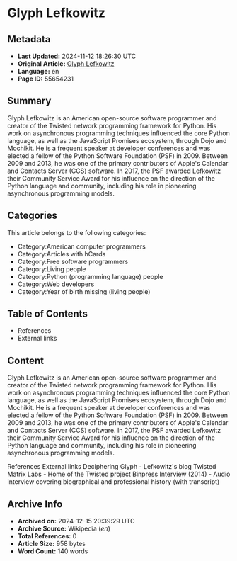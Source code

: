 # Glyph Lefkowitz

## Metadata
- **Last Updated:** 2024-11-12 18:26:30 UTC
- **Original Article:** [Glyph Lefkowitz](https://en.wikipedia.org/wiki/Glyph_Lefkowitz)
- **Language:** en
- **Page ID:** 55654231

## Summary
Glyph Lefkowitz is an American open-source software programmer and creator of the Twisted network programming framework for Python. His work on asynchronous programming techniques influenced the core Python language, as well as the JavaScript Promises ecosystem, through Dojo and Mochikit.
He is a frequent speaker at developer conferences and was elected a fellow of the Python Software Foundation (PSF) in 2009.
Between 2009 and 2013, he was one of the primary contributors of Apple's Calendar and Contacts Server (CCS) software.
In 2017, the PSF awarded Lefkowitz their Community Service Award for his influence on the direction of the Python language and community, including his role in pioneering asynchronous programming models.

## Categories
This article belongs to the following categories:

- Category:American computer programmers
- Category:Articles with hCards
- Category:Free software programmers
- Category:Living people
- Category:Python (programming language) people
- Category:Web developers
- Category:Year of birth missing (living people)

## Table of Contents

- References
- External links

## Content

Glyph Lefkowitz is an American open-source software programmer and creator of the Twisted network programming framework for Python. His work on asynchronous programming techniques influenced the core Python language, as well as the JavaScript Promises ecosystem, through Dojo and Mochikit.
He is a frequent speaker at developer conferences and was elected a fellow of the Python Software Foundation (PSF) in 2009.
Between 2009 and 2013, he was one of the primary contributors of Apple's Calendar and Contacts Server (CCS) software.
In 2017, the PSF awarded Lefkowitz their Community Service Award for his influence on the direction of the Python language and community, including his role in pioneering asynchronous programming models.

References
External links
Deciphering Glyph - Lefkowitz's blog
Twisted Matrix Labs - Home of the Twisted project
Binpress Interview (2014) - Audio interview covering biographical and professional history (with transcript)

## Archive Info
- **Archived on:** 2024-12-15 20:39:29 UTC
- **Archive Source:** Wikipedia (_en_)
- **Total References:** 0
- **Article Size:** 958 bytes
- **Word Count:** 140 words
